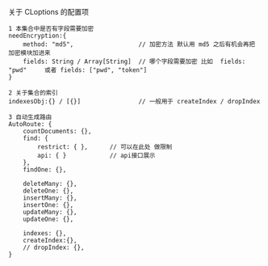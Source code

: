关于 CLoptions 的配置项

    1 本集合中是否有字段需要加密
    needEncryption:{
        method: "md5",                  // 加密方法 默认用 md5 之后有机会再把 加密模块加进来
        fields: String / Array[String]  // 哪个字段需要加密 比如  fields: "pwd"     或者 fields: ["pwd", "token"]
    }

    2 关于集合的索引
    indexesObj:{} / [{}]                // 一般用于 createIndex / dropIndex

    3 自动生成路由
    AutoRoute: {
        countDocuments: {},
        find: {
            restrict: { },      // 可以在此处 做限制
            api: { }            // api接口展示
        },
        findOne: {},

        deleteMany: {},
        deleteOne: {},
        insertMany: {},
        insertOne: {},
        updateMany: {},
        updateOne: {},

        indexes: {},
        createIndex:{},
        // dropIndex: {},
    }